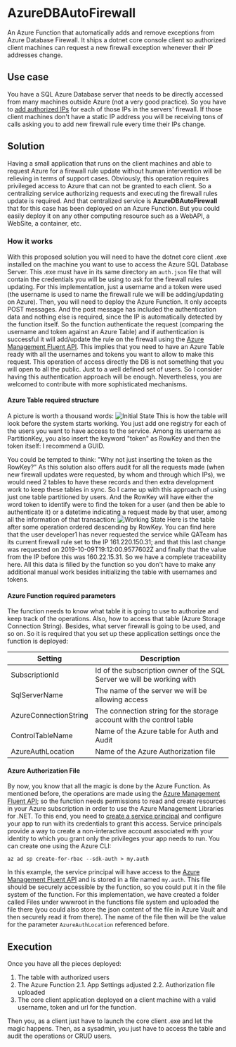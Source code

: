 # AzureDBAutoFirewall
An Azure Function that automatically adds and remove exceptions from Azure Database Firewall. It ships a dotnet core console client so authorized client machines can request a new firewall exception whenever their IP addresses change.
## Use case
You have a SQL Azure Database server that needs to be directly accessed from many machines outside Azure (not a very good practice). So you have to [add authorized IPs](https://docs.microsoft.com/en-us/azure/sql-database/sql-database-server-level-firewall-rule) for each of those IPs in the servers' firewall. If those client machines don't have a static IP address you will be receiving tons of calls asking you to add new firewall rule every time their IPs change.
## Solution 
Having a small application that runs on the client machines and able to request Azure for a firewall rule update without human intervention will be relieving in terms of support cases. Obviously, this operation requires privileged access to Azure that can not be granted to each client. So a centralizing service authorizing requests and executing the firewall rules update is required. And that centralized service is **AzureDBAutoFirewall** that for this case has been deployed on an Azure Function. But you could easily deploy it on any other computing resource such as a WebAPI, a WebSite, a container, etc. 
### How it works
With this proposed solution you will need to have the dotnet core client .exe installed on the machine you want to use to access the Azure SQL Database Server. This .exe must have in its same directory an `auth.json` file that will contain the credentials you will be using to ask for the firewall rules updating. For this implementation, just a username and a token were used (the username is used to name the firewall rule we will be adding/updating on Azure). 
Then, you will need to deploy the Azure Function. It only accepts POST messages. And the post message has included the authentication data and nothing else is required, since the IP is automatically detected by the function itself. So the function authenticate the request (comparing the username and token against an Azure Table) and if authentication is successful it will add/update the rule on the firewall using the [Azure Management Fluent API](https://docs.microsoft.com/en-us/dotnet/azure/dotnet-sdk-azure-concepts?view=azure-dotnet).
This implies that you need to have an Azure Table ready with all the usernames and tokens you want to allow to make this request. This operation of access directly the DB is not something that you will open to all the public. Just to a well defined set of users. So I consider having this authentication approach will be enough. Nevertheless, you are welcomed to contribute with more sophisticated mechanisms.
#### Azure Table required structure
A picture is worth a thousand words:
![Initial State](https://lh3.googleusercontent.com/mcmNXDALE6sbgwMKRtBzSdTaHGcRJchZYRcmvAeq3QODZJoFlR5Dnb_jn_wsbpMUkLgR0U7Zpm4 "Initial State")
This is how the table will look before the system starts working. You just add one registry for each of the users you want to have access to the service. Among its username as PartitionKey, you also insert the keyword "token" as RowKey and then the token itself: I recommend a GUID.

You could be tempted to think: "Why not just inserting the token as the RowKey?" As this solution also offers audit for all the requests made (when new firewall updates were requested, by whom and through which IPs), we would need 2 tables to have these records and then extra development work to keep these tables in sync. So I came up with this approach of using just one table partitioned by users. And the RowKey will have either the word token to identify were to find the token for a user (and then be able to authenticate it) or a datetime indicating a request made by that user, among all the information of that transaction:
![Working State](https://lh3.googleusercontent.com/lQM3sLpvGLh18Brf6SXZZYO6StewjNGhM-rqkxvK5LX5MCseaYf6kxTNAfC62iZIWm1sK5OHbSA "Working State")
Here is the table after some operation ordered descending by RowKey. You can find here that the user developer1 has never requested the service while QATeam has its current firewall rule set to the IP 161.220.150.31; and that this last change was requested on 2019-10-09T19:12:00.9577602Z and finally that the value from the IP before this was 160.22.15.31. So we have a complete traceability here. All this data is filled by the function so you don't have to make any additional manual work besides initializing the table with usernames and tokens.
#### Azure Function required parameters
The function needs to know what table it is going to use to authorize and keep track of the operations. Also, how to access that table (Azure Storage Connection String). Besides, what server firewall is going to be used, and so on. So it is required that you set up these application settings once the function is deployed:

| Setting |Description  |
|--|--|
|SubscriptionId|Id of the subscription owner of the SQL Server we will be working with
|SqlServerName|The name of the server we will be allowing access
|AzureConnectionString|The connection string for the storage account with the control table
|ControlTableName|Name of the Azure table for Auth and Audit
|AzureAuthLocation|Name of the Azure Authorization file

#### Azure Authorization File
By now, you know that all the magic is done by the Azure Function. As mentioned before, the operations are made using the [Azure Management Fluent API](https://docs.microsoft.com/en-us/dotnet/azure/dotnet-sdk-azure-concepts?view=azure-dotnet); so the function needs permissions to read and create resources in your Azure subscription in order to use the Azure Management Libraries for .NET. To this end, you need to [create a service principal](https://docs.microsoft.com/en-us/dotnet/azure/dotnet-sdk-azure-authenticate?view=azure-dotnet#mgmt-file) and configure your app to run with its credentials to grant this access. Service principals provide a way to create a non-interactive account associated with your identity to which you grant only the privileges your app needs to run. You can create one using the Azure CLI:

    az ad sp create-for-rbac --sdk-auth > my.auth
In this example, the service principal will have access to the [Azure Management Fluent API](https://docs.microsoft.com/en-us/dotnet/azure/dotnet-sdk-azure-concepts?view=azure-dotnet) and is stored in a file named `my.auth`. This file should be securely accessible by the function, so you could put it in the file system of the function. For this implementation, we have created a folder called Files under wwwroot in the functions file system and uploaded the file there (you could also store the json content of the file in Azure Vault and then securely read it from there). The name of the file then will be the value for the parameter `AzureAuthLocation` referenced before.
## Execution
Once you have all the pieces deployed:

 1. The table with authorized users
 2. The Azure Function 
    	2.1. App Settings adjusted
    	2.2. Authorization file uploaded    	
 3. The core client application deployed on a client machine with a valid username, token and url for the function.

Then you, as a client just have to launch the core client .exe and let the magic happens. Then, as a sysadmin, you just have to access the table and audit the operations or CRUD users.

<!--stackedit_data:
eyJoaXN0b3J5IjpbMTY3MTM4MzU2MCwtNDc1MzMzNTM4LDE3Nj
g3ODAyNjMsLTIzODk3NDA0NSwtMTk0NjEwNTYyMiwxMjE0ODg5
NjIwLC05OTk1ODMwMDEsMTAwNjIyNDI1MCwtNzUyNTU0NTQ1XX
0=
-->